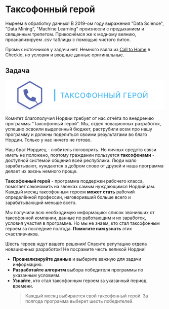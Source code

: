 ﻿# Таксофонный герой

Нырнём в обработку данных! В 2019-ом году выражения "Data Science", "Data Mining", "Machine Learning" произносли с предыханием и священным трепетом. Прикоснёмся же к модному веянию, проанализируем .csv таблицы с помощью чистого питон.

Прямых источников у задачи нет. Немного взяла из [Call to Home](https://py.checkio.org/ru/mission/calls-home/) в Checkio, но условия и входные данные оригинальные.

## Задача

![dse_githubtasks_cover_payphonehero](https://github.com/alyonkapetrova/apply_math/blob/master/payphone_hero/media/dse_githubtasks_cover_payphonehero.svg)

Комитет благополучия Нордии требует от нас отчёта по внедрению программы "Таксофонный герой". Мы, отдел новационных разработок, успешно освоили выделенный бюджет, раструбили всем про нашу программу и должны поделиться своими результатами во благо Нордии. Только у нас ничего не готово.

Наш брат Нордиец - любитель поговорить. Но личных средств связи иметь не положено, поэтому гражданин пользуется **таксофонами** - доступной системой общения всей республики. Люди мало зарабатывают, нуждаются в добром слове от друзей и наша программа делает их жизнь немного проще.

**Таксофонный герой** - программа поддержки рабочего класса, помогает сэкономить на звонках самым нуждающимся Нордийцам. Каждый месяц таксофонным героем **может стать** рабочий определённой профессии, наговоривший больше всего и зарабатывающий меньше всего.

Мы получили всю необходимую информацию: список звонивших от таксофонной компании, данные по работающим и их заработок, условия участия в программе. Но мы не знаем, кто стал таксофонным героем за последние полгода. **Помогите нам узнать** этих счастливчиков.

Шесть героев ждут вашего решения! Спасите репутацию отдела новационных разработок! Не посрамите честь великой Нордии!

* **Проанализируйте данные** и выберите важную для задачи информацию.
* **Разработайте алгоритм** выбора победителя программы по указанным условиям.
* **Узнайте**, кто стал таксофонным героем за указанный период времени.
  > Каждый месяц выбирается свой таксофонный герой. За полгода программа выберет шесть победителей.
